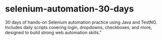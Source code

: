 # selenium-automation-30-days
30 days of hands-on Selenium automation practice using Java and TestNG. Includes daily scripts covering login, dropdowns, checkboxes, and more, designed to build strong web automation skills.”

